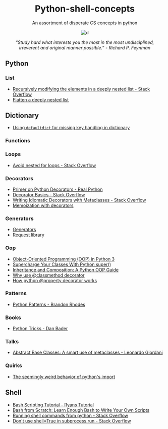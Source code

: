 <div align="center">
  
# Python-shell-concepts

An assortment of disperate CS concepts in python

![d](https://images.unsplash.com/photo-1459278558918-f94278c0f022?ixlib=rb-1.2.1&ixid=eyJhcHBfaWQiOjEyMDd9&auto=format&fit=crop&w=1052&q=801047&q=80)

*“Study hard what interests you the most in the most undisciplined, irreverent and original manner possible.” - Richard P. Feynman*
</div>

## Python

### List
* [Recursively modifying the elements in a deeply nested list - Stack Overflow](https://stackoverflow.com/questions/33155708/how-do-i-modify-each-value-of-a-deep-nested-list-recursively-and-return-another)
* [Flatten a deeply nested list](https://thispointer.com/python-convert-list-of-lists-or-nested-list-to-flat-list/)

## Dictionary
* [Using `defaultdict` for missing key handling in dictionary](https://www.ludofischer.com/blog/python-collections-defaultdict/)

### Functions

### Loops
* [Avoid nested for loops - Stack Overflow](https://stackoverflow.com/a/11174757/8963300)


### Decorators
* [Primer on Python Decorators - Real Python](https://realpython.com/primer-on-python-decorators/)
* [Decorator Basics - Stack Overflow](https://stackoverflow.com/a/1594484/464744)
* [Writing Idiomatic Decorators with Metaclasses - Stack Overflow](https://stackoverflow.com/a/53176726/8963300)
* [Memoization with decorators](https://www.python-course.eu/python3_memoization.php)

### Generators
* [Generators](https://realpython.com/introduction-to-python-generators/)
* [Request library](https://realpython.com/python-requests/)

### Oop 
* [Object-Oriented Programming (OOP) in Python 3](https://realpython.com/python3-object-oriented-programming/)
* [Supercharge Your Classes With Python super()](https://realpython.com/python-super/)
* [Inheritance and Composition: A Python OOP Guide](https://realpython.com/inheritance-composition-python/)
* [Why use @classmethod decorator](https://stackoverflow.com/a/47769405/8963300)
* [How python @property decorator works](https://www.machinelearningplus.com/python/python-property/amp/)

### Patterns
* [Python Patterns - Brandon Rhodes](https://python-patterns.guide/)

### Books
* [Python Tricks - Dan Bader](https://www.goodreads.com/en/book/show/36555966)

### Talks
* [Abstract Base Classes: A smart use of metaclasses - Leonardo Giordani](https://youtu.be/I9nXiJQnGsk)

### Quirks

* [The seemingly weird behavior of python's import](http://python-notes.curiousefficiency.org/en/latest/python_concepts/import_traps.html) 

## Shell
* [Bash Scripting Tutorial - Ryans Tutorial](https://ryanstutorials.net/bash-scripting-tutorial/)
* [Bash from Scratch: Learn Enough Bash to Write Your Own Scripts](https://dev.to/ahmedmusallam/bash-from-scratch-learn-enough-bash-to-write-your-own-scripts-189f)
* [Running shell commands from python - Stack Overflow](https://stackoverflow.com/questions/4256107/running-bash-commands-in-python/51950538#51950538)
* [Don't use shell=True in subprocess.run - Stack Overflow](https://stackoverflow.com/questions/3172470/actual-meaning-of-shell-true-in-subprocess)



